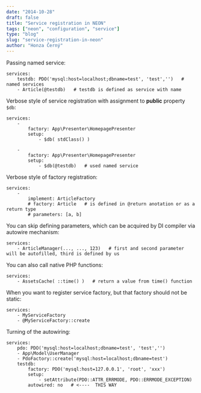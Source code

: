 ```yaml
---
date: "2014-10-28"
draft: false
title: "Service registration in NEON"
tags: ["neon", "configuration", "service"]
type: "blog"
slug: "service-registration-in-neon"
author: "Honza Černý"
---
```


Passing named service:

```neon
services:
    testdb: PDO('mysql:host=localhost;dbname=test', 'test','')   # named services
    - Article(@testdb)   # testdb is defined as service with name
```

Verbose style of service registration with assignment to **public** property `$db`:

```neon
services:
    -
        factory: App\Presenter\HomepagePresenter
        setup:
            - $db( stdClass() )

    -
        factory: App\Presenter\HomepagePresenter
        setup:
            - $db(@testdb)   # used named service
```

Verbose style of factory registration:

```neon
services:
    -
        implement: ArticleFactory
        # factory: Article   # is defined in @return anotation or as a return type
        # parameters: [a, b]
```

You can skip defining parameters, which can be acquired by DI compiler via autowire mechanism:

```neon
services:
    - ArticleManager(..., ..., 123)   # first and second parameter will be autofilled, third is defined by us
```

You can also call native PHP functions:

```neon
services:
    - AssetsCache( ::time() )   # return a value from time() function
```

When you want to register service factory, but that factory should not be static:

```neon
services:
    - MyServiceFactory
    - @MyServiceFactory::create
```

Turning of the autowiring:

```neon
services:
    pdo: PDO('mysql:host=localhost;dbname=test', 'test','')
    - App\Model\UserManager
    - PdoFactory::create('mysql:host=localhost;dbname=test')
    testdb:
        factory: PDO('mysql:host=127.0.0.1', 'root', 'xxx')
        setup:
            - setAttribute(PDO::ATTR_ERRMODE, PDO::ERRMODE_EXCEPTION)
        autowired: no   # <----  THIS WAY
```

